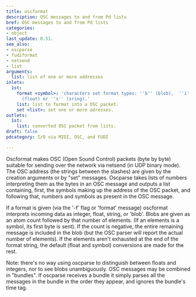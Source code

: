 ```yaml
---
title: oscformat
description: OSC messages to and from Pd lists
bref: OSC messages to and from Pd lists
categories:
- object
last_update: 0.51.
see_also:
- oscparse
- fudiformat
- netsend
- list
arguments:
  list: list of one or more addresses
inlets:
  1st:
    format <symbol>: 'characters set format types: ''b'' (blob),  ''i'' (interger),  ''f''
      (float) or ''s'' (sring).'
    list: list to format into a OSC packet.
    set <list>: set one or more adresses.
outlets:
  1st:
    list: converted OSC packet from lists.
draft: false
pdcategory: I/O via MIDI, OSC, and FUDI

---
```

Oscformat makes OSC (Open Sound Control) packets (byte by byte) suitable for sending over the network via netsend (in UDP binary mode). The OSC address (the strings between the slashes) are given by the creation arguments or by "set" messages. Oscparse takes lists of numbers interpreting them as the bytes in an OSC message and outputs a list containing, first, the symbols making up the address of the OSC packet, and following that, numbers and symbols as present in the OSC message.

If a format is given (via the '-f' flag or 'format' message) oscformat interprets incoming data as integer, float, string, or 'blob'. Blobs are given as an atom count followed by that number of elements. (If an elements is a symbol, its first byte is sent). If the count is negative, the entire remaining message is included in the blob (but the OSC parser will report the actual number of elements). If the elements aren't exhausted at the end of the format string, the default (float and symbol) conversions are made for the rest.

Note: there's no way using oscparse to distinguish between floats and integers, nor to see blobs unambiguously. OSC messages may be combined in "bundles". If oscparse receives a bundle it simply parses all the messages in the bundle in the order they appear, and ignores the bundle's time tag.
